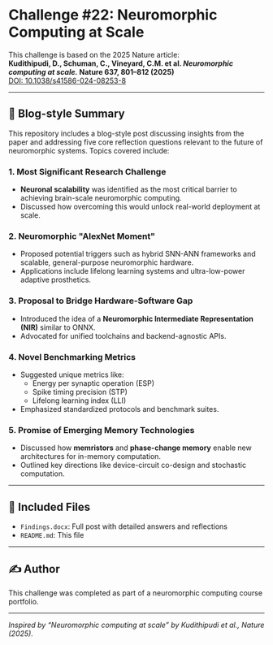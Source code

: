 # Challenge #22: Neuromorphic Computing at Scale

This challenge is based on the 2025 Nature article:  
**Kudithipudi, D., Schuman, C., Vineyard, C.M. et al. _Neuromorphic computing at scale._ Nature 637, 801–812 (2025)**  
[DOI: 10.1038/s41586-024-08253-8](https://doi.org/10.1038/s41586-024-08253-8)

---

## 🧠 Blog-style Summary

This repository includes a blog-style post discussing insights from the paper and addressing five core reflection questions relevant to the future of neuromorphic systems. Topics covered include:

### 1. Most Significant Research Challenge
- **Neuronal scalability** was identified as the most critical barrier to achieving brain-scale neuromorphic computing.
- Discussed how overcoming this would unlock real-world deployment at scale.

### 2. Neuromorphic "AlexNet Moment"
- Proposed potential triggers such as hybrid SNN-ANN frameworks and scalable, general-purpose neuromorphic hardware.
- Applications include lifelong learning systems and ultra-low-power adaptive prosthetics.

### 3. Proposal to Bridge Hardware-Software Gap
- Introduced the idea of a **Neuromorphic Intermediate Representation (NIR)** similar to ONNX.
- Advocated for unified toolchains and backend-agnostic APIs.

### 4. Novel Benchmarking Metrics
- Suggested unique metrics like:
  - Energy per synaptic operation (ESP)
  - Spike timing precision (STP)
  - Lifelong learning index (LLI)
- Emphasized standardized protocols and benchmark suites.

### 5. Promise of Emerging Memory Technologies
- Discussed how **memristors** and **phase-change memory** enable new architectures for in-memory computation.
- Outlined key directions like device-circuit co-design and stochastic computation.

---

## 📄 Included Files

- `Findings.docx`: Full post with detailed answers and reflections
- `README.md`: This file


---

## ✍️ Author

This challenge was completed as part of a neuromorphic computing course portfolio.

---

*Inspired by “Neuromorphic computing at scale” by Kudithipudi et al., Nature (2025).*
